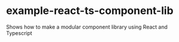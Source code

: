 # example-react-ts-component-lib
Shows how to make a modular component library using React and Typescript
